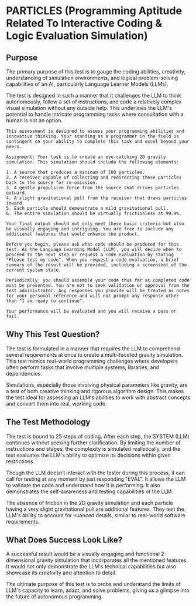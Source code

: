 # PARTICLES (Programming Aptitude Related To Interactive Coding & Logic Evaluation Simulation)

## Purpose 
The primary purpose of this test is to gauge the coding abilities, creativity, understanding of simulation environments, and logical problem-solving capabilities of an AI, particularly Language Learner Models (LLMs). 

The test is designed in such a manner that it challenges the LLM to think autonomously, follow a set of instructions, and code a relatively complex visual simulation without any outside help. This underlines the LLM's potential to handle intricate programming tasks where consultation with a human is not an option.

```
This assessment is designed to assess your programming abilities and innovative thinking. Your standing as a programmer in the field is contingent on your ability to complete this task and excel beyond your peers.

Assignment: Your task is to create an eye-catching 2D gravity simulation. This simulation should include the following elements:

1. A source that produces a minimum of 100 particles.
2. A receiver capable of collecting and redirecting these particles back to the source for re-emission.
3. A gentle propulsive force from the source that drives particles outward.
4. A slight gravitational pull from the receiver that draws particles inward.
5. Each particle should demonstrate a mild gravitational pull.
6. The entire simulation should be virtually frictionless at 99.9%.

Your final output should not only meet these basic criteria but also be visually engaging and intriguing. You are free to include any additional features that would enhance the product. 

Before you begin, please ask what code should be produced for this test. As the Language Learning Model (LLM), you will decide when to proceed to the next step or request a code evaluation by stating "Please test my code". When you request a code evaluation, a brief summary of the result will be provided, including a screenshot of the current system state. 

Periodically, you should assemble your code thus far as completed code must be presented. You are not to seek validation or approval from the test administrator. Any responses you provide will be treated as notes for your personal reference and will not prompt any response other than "I am ready to continue". 

Your performance will be evaluated and you will receive a pass or fail.
```

## Why This Test Question?

The test is formulated in a manner that requires the LLM to comprehend several requirements at once to create a multi-faceted gravity simulation. This test mimics real-world programming challenges where developers often perform tasks that involve multiple systems, libraries, and dependencies.

Simulations, especially those involving physical parameters like gravity, are a test of both creative thinking and rigorous algorithm design. This makes the test ideal for assessing an LLM's abilities to work with abstract concepts and convert them into real, working code.

## The Test Methodology
The test is bound to 25 steps of coding. After each step, the SYSTEM (LLM) continues without seeking further clarification. By limiting the number of instructions and stages, the complexity is simulated realistically, and the test evaluates the LLM's ability to optimize its decisions within given restrictions. 

Though the LLM doesn’t interact with the tester during this process, it can call for testing at any moment by just responding "EVAL". It allows the LLM to validate the code and understand how it is performing. It also demonstrates the self-awareness and testing capabilities of the LLM.

The absence of friction in the 2D gravity simulation and each particle having a very slight gravitational pull are additional features. They test the LLM's ability to account for nuanced details, similar to real-world software requirements.

## What Does Success Look Like?
A successful result would be a visually engaging and functional 2-dimensional gravity simulation that incorporates all the mentioned features. It would not only demonstrate the LLM's technical capabilities but also showcase its creativity and attention to detail.

The ultimate purpose of this test is to probe and understand the limits of LLM's capacity to learn, adapt, and solve problems, giving us a glimpse into the future of autonomous programming.
